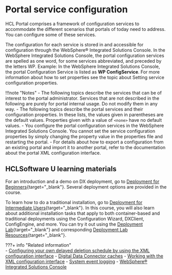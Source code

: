 # Portal service configuration

HCL Portal comprises a framework of configuration services to accommodate the different scenarios that portals of today need to address. You can configure some of these services.

The configuration for each service is stored in and accessible for configuration through the WebSphere® Integrated Solutions Console. In the WebSphere Integrated Solutions Console, the portal configuration services are spelled as one word, for some services abbreviated, and preceded by the letters WP. Example: In the WebSphere Integrated Solutions Console, the portal Configuration Service is listed as **WP ConfigService**. For more information about how to set properties see the topic about Setting service configuration properties.

!!!note "Notes"
    -   The following topics describe the services that can be of interest to the portal administrator. Services that are not described in the following are purely for portal internal usage. Do not modify them in any way.
    -   The following topics describe the portal services and their configuration properties. In these lists, the values given in parentheses are the default values. Properties given with a value of `<none>` have no default values.
    -   You configure the portal configuration services in the WebSphere Integrated Solutions Console. You cannot set the service configuration properties by simply changing the property value in the properties file and restarting the portal.
    -   For details about how to export a configuration from an existing portal and import it to another portal, refer to the documentation about the portal XML configuration interface.

## HCLSoftware U learning materials

For an introduction and a demo on DX deployment, go to [Deployment for Beginners](https://hclsoftwareu.hcltechsw.com/component/axs/?view=sso_config&id=3&forward=https%3A%2F%2Fhclsoftwareu.hcltechsw.com%2Fcourses%2Flesson%2F%3Fid%3D1479){target="_blank"}. Several deployment options are provided in the course.

To learn how to do a traditional installation, go to [Deployment for Intermediate Users](https://hclsoftwareu.hcltechsw.com/component/axs/?view=sso_config&id=3&forward=https%3A%2F%2Fhclsoftwareu.hcltechsw.com%2Fcourses%2Flesson%2F%3Fid%3D3086){target="_blank"}. In this course, you will also learn about additional installation tasks that apply to both container-based and traditional deployments using the Configuration Wizard, DXClient, ConfigEngine, and more. You can try it out using the [Deployment Lab](https://hclsoftwareu.hcltechsw.com/images/Lc4sMQCcN5uxXmL13gSlsxClNTU3Mjc3NTc4MTc2/DS_Academy/DX/Administrator/HDX-ADM-200_Deployment_Lab.pdf){target="_blank"} and corresponding [Deployment Lab Resources](https://hclsoftwareu.hcltechsw.com/images/Lc4sMQCcN5uxXmL13gSlsxClNTU3Mjc3NTc4MTc2/DS_Academy/DX/Administrator/HDX-ADM-200_Deployment_Lab_Resources.zip){target="_blank"}.

???+ info "Related information"  
    -   [Configuring your own delayed deletion schedule by using the XML configuration interface](../../../config_portal_behavior/delayed_cleanup/addelclnup_cfgxml.md)
    -   [Digital Data Connector caches](../../../../../extend_dx/ddc/ddc_cache_tuning/plrf_caches.md)
    -   [Working with the XML configuration interface](../../../../../deploy_dx/manage/portal_admin_tools/xml_config_interface/working_xml_config_interface/index.md)
    -   [System event logging](../../../troubleshooting/logging_and_tracing/adsyslog.md)
    - [WebSphere® Integrated Solutions Console](../../../portal_admin_tools/WebSphere_Integrated_Solutions_Console.md)
